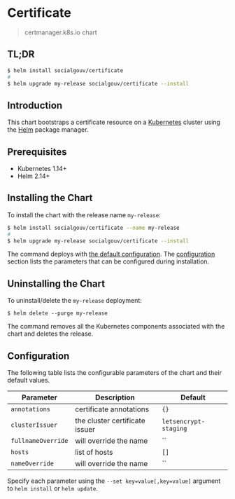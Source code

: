 # Certificate

> certmanager.k8s.io chart

## TL;DR

```sh
$ helm install socialgouv/certificate
#
$ helm upgrade my-release socialgouv/certificate --install
```

## Introduction

This chart bootstraps a certificate resource on a [Kubernetes](http://kubernetes.io) cluster using the [Helm](https://helm.sh) package manager.

## Prerequisites

- Kubernetes 1.14+
- Helm 2.14+

## Installing the Chart

To install the chart with the release name `my-release`:

```sh
$ helm install socialgouv/certificate --name my-release
#
$ helm upgrade my-release socialgouv/certificate --install
```

The command deploys with [the default configuration](./values.yaml). The [configuration](#configuration) section lists the parameters that can be configured during installation.

## Uninstalling the Chart

To uninstall/delete the `my-release` deployment:

```console
$ helm delete --purge my-release
```

The command removes all the Kubernetes components associated with the chart and deletes the release.

## Configuration

The following table lists the configurable parameters of the chart and their default values.

| Parameter          | Description                    | Default               |
| ------------------ | ------------------------------ | --------------------- |
| `annotations`      | certificate annotations        | `{}`                  |
| `clusterIssuer`    | the cluster certificate issuer | `letsencrypt-staging` |
| `fullnameOverride` | will override the name         | ``                    |
| `hosts`            | list of hosts                  | `[]`                  |
| `nameOverride`     | will override the name         | ``                    |

Specify each parameter using the `--set key=value[,key=value]` argument to `helm install` or `helm update`.
